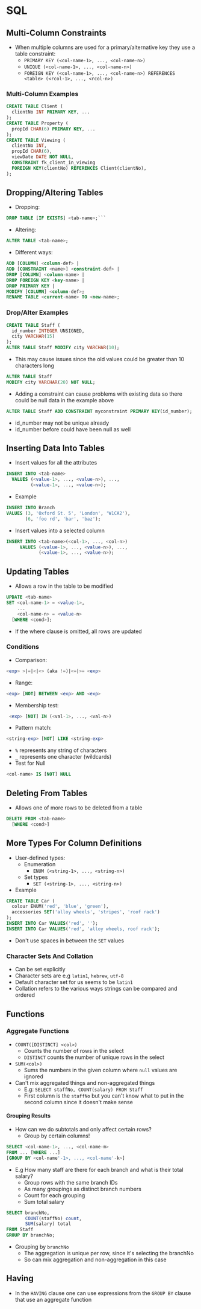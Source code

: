 # SQL

## Multi-Column Constraints

- When multiple columns are used for a primary/alternative key they use a table constraint:
  - `PRIMARY KEY (<col-name-1>, ..., <col-name-n>)`
  - `UNIQUE (<col-name-1>, ..., <col-name-n>)`
  - `FOREIGN KEY (<col-name-1>, ..., <col-name-n>) REFERENCES <table> (<rcol-1>, ..., <rcol-n>)`

### Multi-Column Examples

```sql
CREATE TABLE Client (
  clientNo INT PRIMARY KEY, ...
);
CREATE TABLE Property (
  propId CHAR(6) PRIMARY KEY, ...
);
CREATE TABLE Viewing (
  clientNo INT,
  propId CHAR(6),
  viewDate DATE NOT NULL,
  CONSTRAINT fk_client_in_viewing
  FOREIGN KEY(clientNo) REFERENCES Client(clientNo),
);
```

## Dropping/Altering Tables

- Dropping:

````sql
DROP TABLE [IF EXISTS] <tab-name>;```
````

- Altering:

```sql
ALTER TABLE <tab-name>;
```

- Different ways:

```sql
ADD [COLUMN] <column-def> |
ADD [CONSTRAINT <name>] <constraint-def> |
DROP [COLUMN] <column-name> |
DROP FOREIGN KEY <key-name> |
DROP PRIMARY KEY |
MODIFY [COLUMN] <column-def>;
RENAME TABLE <current-name> TO <new-name>;
```

### Drop/Alter Examples

```sql
CREATE TABLE Staff (
  id_number INTEGER UNSIGNED,
  city VARCHAR(15)
);
ALTER TABLE Staff MODIFY city VARCHAR(10);
```

- This may cause issues since the old values could be greater than 10 characters long

```sql
ALTER TABLE Staff
MODIFY city VARCHAR(20) NOT NULL;
```

- Adding a constraint can cause problems with existing data so there could be null data in the example above

```sql
ALTER TABLE Staff ADD CONSTRAINT myconstraint PRIMARY KEY(id_number);
```

- id_number may not be unique already
- id_number before could have been null as well

## Inserting Data Into Tables

- Insert values for all the attributes

```sql
INSERT INTO <tab-name>
  VALUES (<value-1>, ..., <value-n>), ...,
         (<value-1>, ..., <value-n>);
```

- Example

```sql
INSERT INTO Branch
VALUES (3, 'Oxford St. 5', 'London', 'W1CA2'),
       (6, 'foo rd', 'bar', 'baz');
```

- Insert values into a selected column

```sql
INSERT INTO <tab-name>(<col-1>, ..., <col-n>)
     VALUES (<value-1>, ..., <value-n>), ...,
            (<value-1>, ..., <value-n>);
```

## Updating Tables

- Allows a row in the table to be modified

```sql
UPDATE <tab-name>
SET <col-name-1> = <value-1>,
    ...
    <col-name-n> = <value-n>
  [WHERE <cond>];
```

- If the where clause is omitted, all rows are updated

### Conditions

- Comparison:

```sql
<exp> >|=|<|<> (aka !=)|<=|>= <exp>
```

- Range:

```sql
<exp> [NOT] BETWEEN <exp> AND <exp>
```

- Membership test:

```sql
 <exp> [NOT] IN (<val-1>, ..., <val-n>)
```

- Pattern match:

```sql
<string-exp> [NOT] LIKE <string-exp>
```

- `%` represents any string of characters
- `_` represents one character (wildcards)
- Test for Null

```sql
<col-name> IS [NOT] NULL
```

## Deleting From Tables

- Allows one of more rows to be deleted from a table

```sql
DELETE FROM <tab-name>
  [WHERE <cond>]
```

## More Types For Column Definitions

- User-defined types:
  - Enumeration
    - `ENUM (<string-1>, ..., <string-n>)`
  - Set types
    - `SET (<string-1>, ..., <string-n>)`
- Example

```sql
CREATE TABLE Car (
  colour ENUM('red', 'blue', 'green'),
  accessories SET('alloy wheels', 'stripes', 'roof rack')
);
INSERT INTO Car VALUES('red', '');
INSERT INTO Car VALUES('red', 'alloy wheels, roof rack');
```

- Don't use spaces in between the `SET` values

### Character Sets And Collation

- Can be set explicitly
- Character sets are e.g `latin1`, `hebrew`, `utf-8`
- Default character set for us seems to be `latin1`
- Collation refers to the various ways strings can be compared and ordered

## Functions

### Aggregate Functions

- `COUNT([DISTINCT] <col>)`
  - Counts the number of rows in the select
  - `DISTINCT` counts the number of unique rows in the select
- `SUM(<col>)`
  - Sums the numbers in the given column where `null` values are ignored
- Can't mix aggregated things and non-aggregated things
  - E.g: `SELECT staffNo, COUNT(salary) FROM Staff`
  - First column is the `staffNo` but you can't know what to put in the second column since it doesn't make sense

#### Grouping Results

- How can we do subtotals and only affect certain rows?
  - Group by certain columns!

```sql
SELECT <col-name-1>, ..., <col-name-m>
FROM ... [WHERE ...]
[GROUP BY <col-name'-1>, ..., <col-name'-k>]
```

- E.g How many staff are there for each branch and what is their total salary?
  - Group rows with the same branch IDs
  - As many groupings as distinct branch numbers
  - Count for each grouping
  - Sum total salary

```sql
SELECT branchNo,
       COUNT(staffNo) count,
       SUM(salary) total
FROM Staff
GROUP BY branchNo;
```

- Grouping by `branchNo`
  - The aggregation is unique per row, since it's selecting the branchNo
  - So can mix aggregation and non-aggregation in this case

## Having

- In the `HAVING` clause one can use expressions from the `GROUP BY` clause that use an aggregate function

